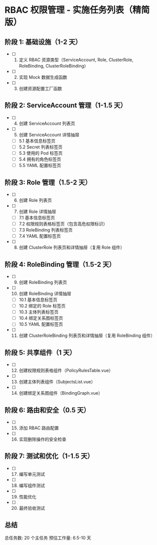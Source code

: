 # RBAC 权限管理 - 实施任务列表（精简版）

## 阶段 1: 基础设施（1-2 天）

- [ ] 1. 定义 RBAC 资源类型（ServiceAccount, Role, ClusterRole, RoleBinding, ClusterRoleBinding）
- [ ] 2. 实现 Mock 数据生成函数
- [ ] 3. 创建资源配置工厂函数

## 阶段 2: ServiceAccount 管理（1-1.5 天）

- [ ] 4. 创建 ServiceAccount 列表页
- [ ] 5. 创建 ServiceAccount 详情抽屉
  - [ ] 5.1 基本信息标签页
  - [ ] 5.2 Secret 列表标签页
  - [ ] 5.3 使用的 Pod 标签页
  - [ ] 5.4 拥有的角色标签页
  - [ ] 5.5 YAML 配置标签页

## 阶段 3: Role 管理（1.5-2 天）

- [ ] 6. 创建 Role 列表页
- [ ] 7. 创建 Role 详情抽屉
  - [ ] 7.1 基本信息标签页
  - [ ] 7.2 权限规则表格标签页（包含高危权限标识）
  - [ ] 7.3 RoleBinding 列表标签页
  - [ ] 7.4 YAML 配置标签页
- [ ] 8. 创建 ClusterRole 列表页和详情抽屉（复用 Role 组件）

## 阶段 4: RoleBinding 管理（1.5-2 天）

- [ ] 9. 创建 RoleBinding 列表页
- [ ] 10. 创建 RoleBinding 详情抽屉
  - [ ] 10.1 基本信息标签页
  - [ ] 10.2 绑定的 Role 标签页
  - [ ] 10.3 主体列表标签页
  - [ ] 10.4 绑定关系图标签页
  - [ ] 10.5 YAML 配置标签页
- [ ] 11. 创建 ClusterRoleBinding 列表页和详情抽屉（复用 RoleBinding 组件）

## 阶段 5: 共享组件（1 天）

- [ ] 12. 创建权限规则表格组件（PolicyRulesTable.vue）
- [ ] 13. 创建主体列表组件（SubjectsList.vue）
- [ ] 14. 创建绑定关系图组件（BindingGraph.vue）

## 阶段 6: 路由和安全（0.5 天）

- [ ] 15. 添加 RBAC 路由配置
- [ ] 16. 实现删除操作的安全检查

## 阶段 7: 测试和优化（1-1.5 天）

- [ ] 17. 编写单元测试
- [ ] 18. 编写组件测试
- [ ] 19. 性能优化
- [ ] 20. 最终验收测试

## 总结

总任务数: 20 个主任务
预估工作量: 6.5-10 天
